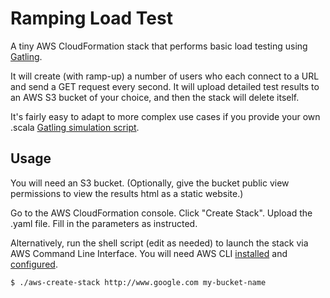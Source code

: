 # Ramping Load Test

A tiny AWS CloudFormation stack that performs basic load testing using [Gatling](https://gatling.io/).

It will create (with ramp-up) a number of users who each connect to a URL and send a GET request every second. It will upload detailed test results to an AWS S3 bucket of your choice, and then the stack will delete itself.

It's fairly easy to adapt to more complex use cases if you provide your own .scala [Gatling simulation script](https://gatling.io/documentation/).

## Usage

You will need an S3 bucket. (Optionally, give the bucket public view permissions to view the results html as a static website.)

Go to the AWS CloudFormation console. Click "Create Stack". Upload the .yaml file. Fill in the parameters as instructed.

Alternatively, run the shell script (edit as needed) to launch the stack via AWS Command Line Interface. You will need AWS CLI [installed](https://docs.aws.amazon.com/cli/latest/userguide/installing.html) and [configured](https://docs.aws.amazon.com/cli/latest/userguide/cli-chap-getting-started.html).

    $ ./aws-create-stack http://www.google.com my-bucket-name
